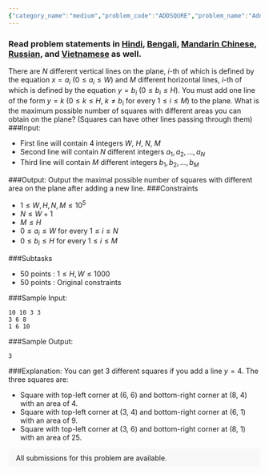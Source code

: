 ```yaml
---
{"category_name":"medium","problem_code":"ADDSQURE","problem_name":"Adding Squares","problemComponents":{"constraints":"","constraintsState":false,"subtasks":"","subtasksState":false,"inputFormat":"","inputFormatState":false,"outputFormat":"","outputFormatState":false,"sampleTestCases":{"0":{"id":1,"input":"10 10 3 3\r\n3 6 8\r\n1 6 10","output":3,"explanation":"You can get $3$ different squares if you add a line $y=4$. The three squares are:\r\n- Square with top-left corner at (6, 6) and bottom-right corner at (8, 4) with an area of 4.\r\n- Square with top-left corner at (3, 4) and bottom-right corner at (6, 1) with an area of 9.\r\n- Square with top-left corner at (3, 6) and bottom-right corner at (8, 1) with an area of 25.","isDeleted":false}}},"video_editorial_url":"","languages_supported":{"0":"CPP14","1":"C","2":"JAVA","3":"PYTH 3.6","4":"CPP17","5":"PYTH","6":"PYP3","7":"CS2","8":"ADA","9":"PYPY","10":"TEXT","11":"PAS fpc","12":"NODEJS","13":"RUBY","14":"PHP","15":"GO","16":"HASK","17":"TCL","18":"PERL","19":"SCALA","20":"LUA","21":"kotlin","22":"BASH","23":"JS","24":"LISP sbcl","25":"rust","26":"PAS gpc","27":"BF","28":"CLOJ","29":"R","30":"D","31":"CAML","32":"FORT","33":"ASM","34":"swift","35":"FS","36":"WSPC","37":"LISP clisp","38":"SQL","39":"SCM guile","40":"PERL6","41":"ERL","42":"CLPS","43":"ICK","44":"NICE","45":"PRLG","46":"ICON","47":"COB","48":"SCM chicken","49":"PIKE","50":"SCM qobi","51":"ST","52":"SQLQ","53":"NEM"},"max_timelimit":3,"source_sizelimit":50000,"problem_author":"abelyan","problem_tester":"","date_added":"29-09-2020","tags":{"0":"abelyan","1":"bitset","2":"medium","3":"oct20"},"problem_difficulty_level":"Medium","best_tag":"","editorial_url":"https://discuss.codechef.com/problems/ADDSQURE","time":{"view_start_date":1104528600,"submit_start_date":1104528600,"visible_start_date":1104528600,"end_date":1735669800},"is_direct_submittable":false,"problemDiscussURL":"https://discuss.codechef.com/search?q=ADDSQURE","is_proctored":false,"visitedContests":{},"layout":"problem"}
---
```

### Read problem statements in [Hindi](https://www.codechef.com/download/translated/OCT20/hindi/ADDSQURE.pdf), [Bengali](https://www.codechef.com/download/translated/OCT20/bengali/ADDSQURE.pdf), [Mandarin Chinese](https://www.codechef.com/download/translated/OCT20/mandarin/ADDSQURE.pdf), [Russian](https://www.codechef.com/download/translated/OCT20/russian/ADDSQURE.pdf), and [Vietnamese](https://www.codechef.com/download/translated/OCT20/vietnamese/ADDSQURE.pdf) as well.

There are $N$ different vertical lines on the plane, $i$-th of which is defined by the equation $x=a_i$ ($0 \le a_i \le W$) and $M$ different horizontal lines, $i$-th of which is defined by the equation $y=b_i$ ($0 \le b_i \le H$). You must add one line of the form $y=k$ ($0 \le k \le H$, $k \neq b_i$ for every $1 \le i \le M$) to the plane. What is the maximum possible number of squares with different areas you can obtain on the plane? (Squares can have other lines passing through them)
###Input:

- First line will contain $4$ integers $W$, $H$, $N$, $M$
- Second line will contain $N$ different integers $a_1,a_2,...,a_N$
- Third line will contain $M$ different integers $b_1,b_2,...,b_M$

###Output:
Output the maximal possible number of squares with different area on the plane after adding a  new line.
###Constraints 
- $1 \le W,H,N,M \le 10^5$
- $N \le W+1$
- $M \le H$
- $0 \le a_i \le W$ for every $1 \le i \le N$
- $0 \le b_i \le H$ for every $1 \le i \le M$

###Subtasks
- 50 points : $1 \le H,W \le 1000$
- 50 points : Original constraints

###Sample Input:
```
10 10 3 3
3 6 8
1 6 10
```

###Sample Output:
```
3
```
	
###Explanation:
You can get $3$ different squares if you add a line $y=4$. The three squares are:
- Square with top-left corner at (6, 6) and bottom-right corner at (8, 4) with an area of 4.
- Square with top-left corner at (3, 4) and bottom-right corner at (6, 1) with an area of 9.
- Square with top-left corner at (3, 6) and bottom-right corner at (8, 1) with an area of 25.

<aside style='background: #f8f8f8;padding: 10px 15px;'><div>All submissions for this problem are available.</div></aside>